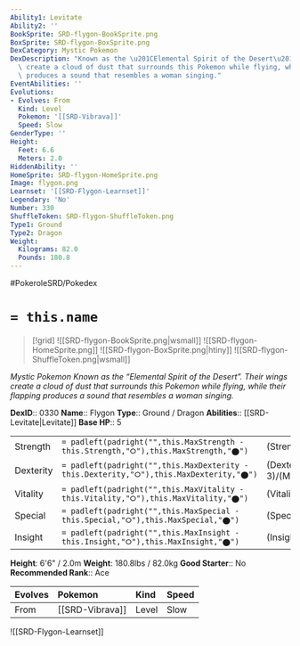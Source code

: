 ```yaml
---
Ability1: Levitate
Ability2: ''
BookSprite: SRD-flygon-BookSprite.png
BoxSprite: SRD-flygon-BoxSprite.png
DexCategory: Mystic Pokemon
DexDescription: "Known as the \u201CElemental Spirit of the Desert\u201D. Their wings\
  \ create a cloud of dust that surrounds this Pokemon while flying, while their flapping\
  \ produces a sound that resembles a woman singing."
EventAbilities: ''
Evolutions:
- Evolves: From
  Kind: Level
  Pokemon: '[[SRD-Vibrava]]'
  Speed: Slow
GenderType: ''
Height:
  Feet: 6.6
  Meters: 2.0
HiddenAbility: ''
HomeSprite: SRD-flygon-HomeSprite.png
Image: flygon.png
Learnset: '[[SRD-Flygon-Learnset]]'
Legendary: 'No'
Number: 330
ShuffleToken: SRD-flygon-ShuffleToken.png
Type1: Ground
Type2: Dragon
Weight:
  Kilograms: 82.0
  Pounds: 180.8
---
```


#PokeroleSRD/Pokedex

# `= this.name`

> [!grid]
> ![[SRD-flygon-BookSprite.png|wsmall]]
> ![[SRD-flygon-HomeSprite.png]]
> ![[SRD-flygon-BoxSprite.png|htiny]]
> ![[SRD-flygon-ShuffleToken.png|wsmall]]


*Mystic Pokemon*
*Known as the “Elemental Spirit of the Desert”. Their wings create a cloud of dust that surrounds this Pokemon while flying, while their flapping produces a sound that resembles a woman singing.*

**DexID**:: 0330
**Name**:: Flygon
**Type**:: Ground / Dragon
**Abilities**:: [[SRD-Levitate|Levitate]]
**Base HP**:: 5

|           |                                                                                        |                                          |
| --------- | -------------------------------------------------------------------------------------- | ---------------------------------------- |
| Strength  | `= padleft(padright("",this.MaxStrength - this.Strength,"⭘"),this.MaxStrength,"⬤")`    | (Strength::3)/(MaxStrength::6)   |
| Dexterity | `= padleft(padright("",this.MaxDexterity - this.Dexterity,"⭘"),this.MaxDexterity,"⬤")` | (Dexterity:: 3)/(MaxDexterity::6) |
| Vitality  | `= padleft(padright("",this.MaxVitality - this.Vitality,"⭘"),this.MaxVitality,"⬤")`    | (Vitality::2)/(MaxVitality::5)   |
| Special   | `= padleft(padright("",this.MaxSpecial - this.Special,"⭘"),this.MaxSpecial,"⬤")`       | (Special::2)/(MaxSpecial::5)     |
| Insight   | `= padleft(padright("",this.MaxInsight - this.Insight,"⭘"),this.MaxInsight,"⬤")`       | (Insight::2)/(MaxInsight::5)     |

**Height**: 6'6" / 2.0m
**Weight**: 180.8lbs / 82.0kg
**Good Starter**:: No
**Recommended Rank**:: Ace

| Evolves   | Pokemon         | Kind   | Speed   |
|:----------|:----------------|:-------|:--------|
| From      | [[SRD-Vibrava]] | Level  | Slow    |

![[SRD-Flygon-Learnset]]